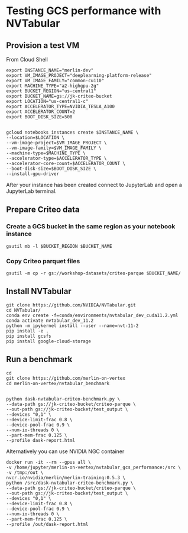 # Testing GCS performance with NVTabular

## Provision a test VM

From Cloud Shell

```
export INSTANCE_NAME="merlin-dev"
export VM_IMAGE_PROJECT="deeplearning-platform-release"
export VM_IMAGE_FAMILY="common-cu110"
export MACHINE_TYPE="a2-highgpu-2g"
export BUCKET_REGION="us-central1"
export BUCKET_NAME=gs://jk-criteo-bucket
export LOCATION="us-central1-c"
export ACCELERATOR_TYPE=NVIDIA_TESLA_A100
export ACCELERATOR_COUNT=2
export BOOT_DISK_SIZE=500


gcloud notebooks instances create $INSTANCE_NAME \
--location=$LOCATION \
--vm-image-project=$VM_IMAGE_PROJECT \
--vm-image-family=$VM_IMAGE_FAMILY \
--machine-type=$MACHINE_TYPE \
--accelerator-type=$ACCELERATOR_TYPE \
--accelerator-core-count=$ACCELERATOR_COUNT \
--boot-disk-size=$BOOT_DISK_SIZE \
--install-gpu-driver

```

After your instance has been created connect to JupyterLab and open a JupyterLab terminal.


## Prepare Criteo data

### Create a GCS bucket in the same region as your notebook instance

```
gsutil mb -l $BUCKET_REGION $BUCKET_NAME
```

### Copy Criteo parquet files
```
gsutil -m cp -r gs://workshop-datasets/criteo-parque $BUCKET_NAME/

```

## Install NVTabular

```
git clone https://github.com/NVIDIA/NVTabular.git
cd NVTabular/
conda env create -f=conda/environments/nvtabular_dev_cuda11.2.yml 
conda activate nvtabular_dev_11.2
python -m ipykernel install --user --name=nvt-11-2
pip install -e .
pip install gcsfs
pip install google-cloud-storage
```

## Run a benchmark

```
cd 
git clone https://github.com/merlin-on-vertex
cd merlin-on-vertex/nvtabular_benchmark


python dask-nvtabular-criteo-benchmark.py \
--data-path gs://jk-criteo-bucket/criteo-parque \
--out-path gs://jk-criteo-bucket/test_output \
--devices "0,1" \
--device-limit-frac 0.8 \
--device-pool-frac 0.9 \
--num-io-threads 0 \
--part-mem-frac 0.125 \
--profile dask-report.html

```

Alternatively you can use NVIDIA NGC container

```
docker run -it --rm --gpus all \
-v /home/jupyter/merlin-on-vertex/nvtabular_gcs_performance:/src \
-v /tmp:/out \
nvcr.io/nvidia/merlin/merlin-training:0.5.3 \
python /src/dask-nvtabular-criteo-benchmark.py \
--data-path gs://jk-criteo-bucket/criteo-parque \
--out-path gs://jk-criteo-bucket/test_output \
--devices "0,1" \
--device-limit-frac 0.8 \
--device-pool-frac 0.9 \
--num-io-threads 0 \
--part-mem-frac 0.125 \
--profile /out/dask-report.html
```